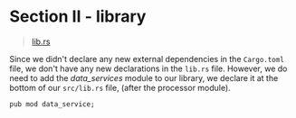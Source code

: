 # Section II - library

> [lib.rs](https://github.com/dsietz/rust-daas/blob/master/src/lib.rs)

Since we didn't declare any new external dependencies in the `Cargo.toml` file, we don't have any new declarations in the `lib.rs` file. However, we do need to add the _data\_services_ module to our library, we declare it at the bottom of our `src/lib.rs` file, \(after the processor module\).

```text
pub mod data_service;
```

